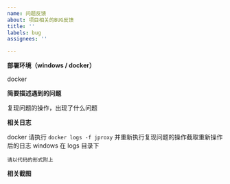 ```yaml
---
name: 问题反馈
about: 项目相关的BUG反馈
title: ''
labels: bug
assignees: ''

---
```


**部署环境（windows / docker）**

docker

**简要描述遇到的问题**

复现问题的操作，出现了什么问题

**相关日志**

docker 请执行 `docker logs -f jproxy` 并重新执行复现问题的操作截取重新操作后的日志
windows 在 logs 目录下

```text
请以代码的形式附上
```

**相关截图**
